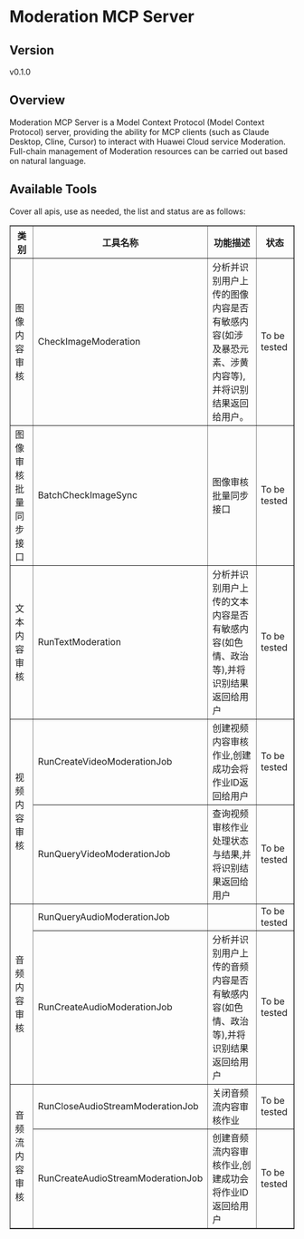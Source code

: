 # Moderation MCP Server 


## Version
v0.1.0

## Overview

Moderation MCP Server is a Model Context Protocol (Model Context Protocol) server, providing the ability for MCP clients (such as Claude Desktop, Cline, Cursor) to interact with Huawei Cloud service Moderation. Full-chain management of Moderation resources can be carried out based on natural language.

## Available Tools
Cover all apis, use as needed, the list and status are as follows:

<html>
    <head></head>
    <body>
        <table border="1" cellspacing="0" cellpadding="5">
            <tbody>
                <tr>
                    <th>类别</th>
                    <th>工具名称</th>
                    <th>功能描述</th>
                    <th>状态</th>
                </tr>
                <tr>
                    <td rowspan="1">图像内容审核</td>
                    <td>CheckImageModeration</td>
                    <td>分析并识别用户上传的图像内容是否有敏感内容(如涉及暴恐元素、涉黄内容等),并将识别结果返回给用户。</td>
                    <td>To be tested</td>
                </tr>
                <tr>
                    <td rowspan="1">图像审核批量同步接口</td>
                    <td>BatchCheckImageSync</td>
                    <td>图像审核批量同步接口</td>
                    <td>To be tested</td>
                </tr>
                <tr>
                    <td rowspan="1">文本内容审核</td>
                    <td>RunTextModeration</td>
                    <td>分析并识别用户上传的文本内容是否有敏感内容(如色情、政治等),并将识别结果返回给用户</td>
                    <td>To be tested</td>
                </tr>
                <tr>
                    <td rowspan="2">视频内容审核</td>
                    <td>RunCreateVideoModerationJob</td>
                    <td>创建视频内容审核作业,创建成功会将作业ID返回给用户</td>
                    <td>To be tested</td>
                </tr>
                <tr>
                    <td>RunQueryVideoModerationJob</td>
                    <td>查询视频审核作业处理状态与结果,并将识别结果返回给用户</td>
                    <td>To be tested</td>
                </tr>
                <tr>
                    <td rowspan="2">音频内容审核</td>
                    <td>RunQueryAudioModerationJob</td>
                    <td></td>
                    <td>To be tested</td>
                </tr>
                <tr>
                    <td>RunCreateAudioModerationJob</td>
                    <td>分析并识别用户上传的音频内容是否有敏感内容(如色情、政治等),并将识别结果返回给用户</td>
                    <td>To be tested</td>
                </tr>
                <tr>
                    <td rowspan="2">音频流内容审核</td>
                    <td>RunCloseAudioStreamModerationJob</td>
                    <td>关闭音频流内容审核作业</td>
                    <td>To be tested</td>
                </tr>
                <tr>
                    <td>RunCreateAudioStreamModerationJob</td>
                    <td>创建音频流内容审核作业,创建成功会将作业ID返回给用户</td>
                    <td>To be tested</td>
                </tr>
            </tbody>
        </table>
    </body>
</html>
